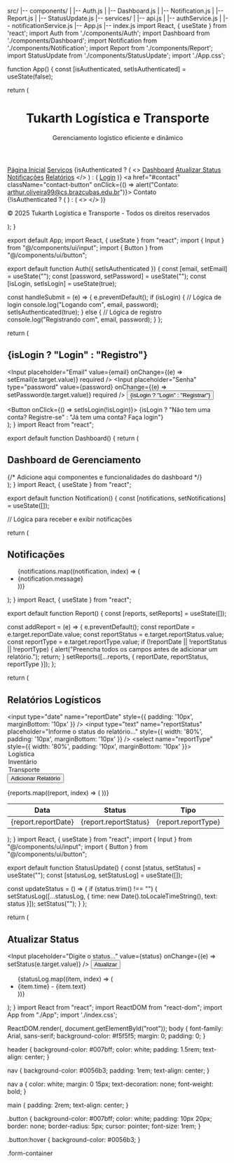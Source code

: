 src/
|-- components/
|   |-- Auth.js
|   |-- Dashboard.js
|   |-- Notification.js
|   |-- Report.js
|   |-- StatusUpdate.js
|-- services/
|   |-- api.js
|   |-- authService.js
|   |-- notificationService.js
|-- App.js
|-- index.js
import React, { useState } from 'react';
import Auth from './components/Auth';
import Dashboard from './components/Dashboard';
import Notification from './components/Notification';
import Report from './components/Report';
import StatusUpdate from './components/StatusUpdate';
import './App.css';

function App() {
  const [isAuthenticated, setIsAuthenticated] = useState(false);

  return (
    <div className="app-container">
      <header>
        <h1>Tukarth Logística e Transporte</h1>
        <p>Gerenciamento logístico eficiente e dinâmico</p>
      </header>
      <nav>
        <a href="#home">Página Inicial</a>
        <a href="#services">Serviços</a>
        {isAuthenticated ? (
          <>
            <a href="#dashboard">Dashboard</a>
            <a href="#status-update">Atualizar Status</a>
            <a href="#notifications">Notificações</a>
            <a href="#reports">Relatórios</a>
          </>
        ) : (
          <a href="#auth">Login</a>
        )}
        <a href="#contact" className="contact-button" onClick={() => alert("Contato: arthur.oliveira99@cs.brazcubas.edu.br")}>
          Contato
        </a>
      </nav>
      <main>
        {!isAuthenticated ? (
          <Auth setIsAuthenticated={setIsAuthenticated} />
        ) : (
          <>
            <Dashboard />
            <StatusUpdate />
            <Notification />
            <Report />
          </>
        )}
      </main>
      <footer>
        <p>&copy; 2025 Tukarth Logística e Transporte - Todos os direitos reservados</p>
      </footer>
    </div>
  );
}

export default App;
import React, { useState } from "react";
import { Input } from "@/components/ui/input";
import { Button } from "@/components/ui/button";

export default function Auth({ setIsAuthenticated }) {
  const [email, setEmail] = useState("");
  const [password, setPassword] = useState("");
  const [isLogin, setIsLogin] = useState(true);

  const handleSubmit = (e) => {
    e.preventDefault();
    if (isLogin) {
      // Lógica de login
      console.log("Logando com", email, password);
      setIsAuthenticated(true);
    } else {
      // Lógica de registro
      console.log("Registrando com", email, password);
    }
  };

  return (
    <div className="auth-container">
      <h2>{isLogin ? "Login" : "Registro"}</h2>
      <form onSubmit={handleSubmit}>
        <Input 
          placeholder="Email" 
          value={email} 
          onChange={(e) => setEmail(e.target.value)} 
          required 
        />
        <Input 
          placeholder="Senha" 
          type="password" 
          value={password} 
          onChange={(e) => setPassword(e.target.value)} 
          required 
        />
        <Button type="submit">{isLogin ? "Login" : "Registrar"}</Button>
      </form>
      <Button onClick={() => setIsLogin(!isLogin)}>
        {isLogin ? "Não tem uma conta? Registre-se" : "Já tem uma conta? Faça login"}
      </Button>
    </div>
  );
}
import React from "react";

export default function Dashboard() {
  return (
    <div className="dashboard-container">
      <h2>Dashboard de Gerenciamento</h2>
      {/* Adicione aqui componentes e funcionalidades do dashboard */}
    </div>
  );
}
import React, { useState } from "react";

export default function Notification() {
  const [notifications, setNotifications] = useState([]);

  // Lógica para receber e exibir notificações

  return (
    <div className="notification-container">
      <h2>Notificações</h2>
      <ul>
        {notifications.map((notification, index) => (
          <li key={index}>{notification.message}</li>
        ))}
      </ul>
    </div>
  );
}
import React, { useState } from "react";

export default function Report() {
  const [reports, setReports] = useState([]);

  const addReport = (e) => {
    e.preventDefault();
    const reportDate = e.target.reportDate.value;
    const reportStatus = e.target.reportStatus.value;
    const reportType = e.target.reportType.value;
    if (!reportDate || !reportStatus || !reportType) {
      alert("Preencha todos os campos antes de adicionar um relatório.");
      return;
    }
    setReports([...reports, { reportDate, reportStatus, reportType }]);
  };

  return (
    <div className="report-container">
      <h2>Relatórios Logísticos</h2>
      <form onSubmit={addReport}>
        <input type="date" name="reportDate" style={{ padding: '10px', marginBottom: '10px' }} />
        <input type="text" name="reportStatus" placeholder="Informe o status do relatório..." style={{ width: '80%', padding: '10px', marginBottom: '10px' }} />
        <select name="reportType" style={{ width: '80%', padding: '10px', marginBottom: '10px' }}>
          <option value="Logística">Logística</option>
          <option value="Inventário">Inventário</option>
          <option value="Transporte">Transporte</option>
        </select>
        <button type="submit" className="button">Adicionar Relatório</button>
      </form>
      <table>
        <thead>
          <tr>
            <th>Data</th>
            <th>Status</th>
            <th>Tipo</th>
          </tr>
        </thead>
        <tbody>
          {reports.map((report, index) => (
            <tr key={index}>
              <td>{report.reportDate}</td>
              <td>{report.reportStatus}</td>
              <td>{report.reportType}</td>
            </tr>
          ))}
        </tbody>
      </table>
    </div>
  );
}
import React, { useState } from "react";
import { Input } from "@/components/ui/input";
import { Button } from "@/components/ui/button";

export default function StatusUpdate() {
  const [status, setStatus] = useState("");
  const [statusLog, setStatusLog] = useState([]);

  const updateStatus = () => {
    if (status.trim() !== "") {
      setStatusLog([...statusLog, { time: new Date().toLocaleTimeString(), text: status }]);
      setStatus("");
    }
  };

  return (
    <div className="status-update-container">
      <h2>Atualizar Status</h2>
      <Input placeholder="Digite o status..." value={status} onChange={(e) => setStatus(e.target.value)} />
      <Button onClick={updateStatus}>Atualizar</Button>
      <ul>
        {statusLog.map((item, index) => (
          <li key={index}>{item.time} - {item.text}</li>
        ))}
      </ul>
    </div>
  );
}
import React from "react";
import ReactDOM from "react-dom";
import App from "./App";
import './index.css';

ReactDOM.render(<App />, document.getElementById("root"));
body {
  font-family: Arial, sans-serif;
  background-color: #f5f5f5;
  margin: 0;
  padding: 0;
}

header {
  background-color: #007bff;
  color: white;
  padding: 1.5rem;
  text-align: center;
}

nav {
  background-color: #0056b3;
  padding: 1rem;
  text-align: center;
}

nav a {
  color: white;
  margin: 0 15px;
  text-decoration: none;
  font-weight: bold;
}

main {
  padding: 2rem;
  text-align: center;
}

.button {
  background-color: #007bff;
  color: white;
  padding: 10px 20px;
  border: none;
  border-radius: 5px;
  cursor: pointer;
  font-size: 1rem;
}

.button:hover {
  background-color: #0056b3;
}

.form-container
